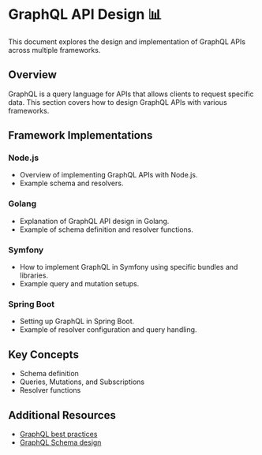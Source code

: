 # GraphQL API Design 📊

This document explores the design and implementation of GraphQL APIs across multiple frameworks.

## Overview
GraphQL is a query language for APIs that allows clients to request specific data. This section covers how to design GraphQL APIs with various frameworks.

## Framework Implementations

### Node.js
- Overview of implementing GraphQL APIs with Node.js.
- Example schema and resolvers.

### Golang
- Explanation of GraphQL API design in Golang.
- Example of schema definition and resolver functions.

### Symfony
- How to implement GraphQL in Symfony using specific bundles and libraries.
- Example query and mutation setups.

### Spring Boot
- Setting up GraphQL in Spring Boot.
- Example of resolver configuration and query handling.

## Key Concepts
- Schema definition
- Queries, Mutations, and Subscriptions
- Resolver functions

## Additional Resources
- [GraphQL best practices](https://graphql.org/learn/best-practices/)
- [GraphQL Schema design](https://www.apollographql.com/docs/apollo-server/schema/schema)
